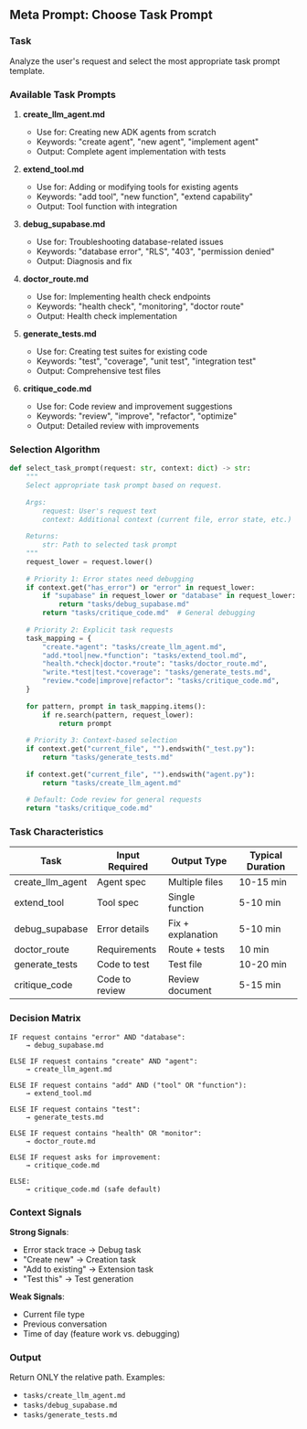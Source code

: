 ## Meta Prompt: Choose Task Prompt

### Task

Analyze the user's request and select the most appropriate task prompt template.

### Available Task Prompts

1. **create_llm_agent.md**
   - Use for: Creating new ADK agents from scratch
   - Keywords: "create agent", "new agent", "implement agent"
   - Output: Complete agent implementation with tests

2. **extend_tool.md**
   - Use for: Adding or modifying tools for existing agents
   - Keywords: "add tool", "new function", "extend capability"
   - Output: Tool function with integration

3. **debug_supabase.md**
   - Use for: Troubleshooting database-related issues
   - Keywords: "database error", "RLS", "403", "permission denied"
   - Output: Diagnosis and fix

4. **doctor_route.md**
   - Use for: Implementing health check endpoints
   - Keywords: "health check", "monitoring", "doctor route"
   - Output: Health check implementation

5. **generate_tests.md**
   - Use for: Creating test suites for existing code
   - Keywords: "test", "coverage", "unit test", "integration test"
   - Output: Comprehensive test files

6. **critique_code.md**
   - Use for: Code review and improvement suggestions
   - Keywords: "review", "improve", "refactor", "optimize"
   - Output: Detailed review with improvements

### Selection Algorithm

```python
def select_task_prompt(request: str, context: dict) -> str:
    """
    Select appropriate task prompt based on request.
    
    Args:
        request: User's request text
        context: Additional context (current file, error state, etc.)
        
    Returns:
        str: Path to selected task prompt
    """
    request_lower = request.lower()
    
    # Priority 1: Error states need debugging
    if context.get("has_error") or "error" in request_lower:
        if "supabase" in request_lower or "database" in request_lower:
            return "tasks/debug_supabase.md"
        return "tasks/critique_code.md"  # General debugging
    
    # Priority 2: Explicit task requests
    task_mapping = {
        "create.*agent": "tasks/create_llm_agent.md",
        "add.*tool|new.*function": "tasks/extend_tool.md",
        "health.*check|doctor.*route": "tasks/doctor_route.md",
        "write.*test|test.*coverage": "tasks/generate_tests.md",
        "review.*code|improve|refactor": "tasks/critique_code.md",
    }
    
    for pattern, prompt in task_mapping.items():
        if re.search(pattern, request_lower):
            return prompt
    
    # Priority 3: Context-based selection
    if context.get("current_file", "").endswith("_test.py"):
        return "tasks/generate_tests.md"
    
    if context.get("current_file", "").endswith("agent.py"):
        return "tasks/create_llm_agent.md"
    
    # Default: Code review for general requests
    return "tasks/critique_code.md"
```

### Task Characteristics

| Task | Input Required | Output Type | Typical Duration |
|------|---------------|-------------|------------------|
| create_llm_agent | Agent spec | Multiple files | 10-15 min |
| extend_tool | Tool spec | Single function | 5-10 min |
| debug_supabase | Error details | Fix + explanation | 5-10 min |
| doctor_route | Requirements | Route + tests | 10 min |
| generate_tests | Code to test | Test file | 10-20 min |
| critique_code | Code to review | Review document | 5-15 min |

### Decision Matrix

```
IF request contains "error" AND "database":
    → debug_supabase.md

ELSE IF request contains "create" AND "agent":
    → create_llm_agent.md

ELSE IF request contains "add" AND ("tool" OR "function"):
    → extend_tool.md

ELSE IF request contains "test":
    → generate_tests.md

ELSE IF request contains "health" OR "monitor":
    → doctor_route.md

ELSE IF request asks for improvement:
    → critique_code.md

ELSE:
    → critique_code.md (safe default)
```

### Context Signals

**Strong Signals**:
- Error stack trace → Debug task
- "Create new" → Creation task
- "Add to existing" → Extension task
- "Test this" → Test generation

**Weak Signals**:
- Current file type
- Previous conversation
- Time of day (feature work vs. debugging)

### Output

Return ONLY the relative path. Examples:
- `tasks/create_llm_agent.md`
- `tasks/debug_supabase.md`
- `tasks/generate_tests.md`